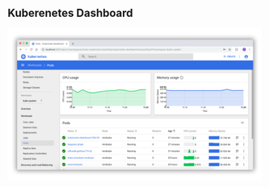 ## Kuberenetes Dashboard <a name="lab-01---deploy-eks-clusters-"></a>

![EKS Setup](images/kubernetes-dashboard.png)
